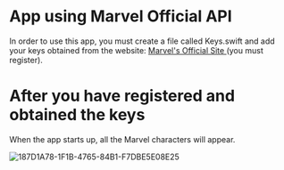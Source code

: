 # App using Marvel Official API

In order to use this app, you must create a file called Keys.swift and add your keys obtained from the website: <a href="https://developer.marvel.com/account" target="_blank"> Marvel's Official Site </a> (you must register).

# After you have registered and obtained the keys

When the app starts up, all the Marvel characters will appear.

![187D1A78-1F1B-4765-84B1-F7DBE5E08E25](https://user-images.githubusercontent.com/80900500/137944120-db06d540-3962-4450-9e96-d44174c76229.GIF)

